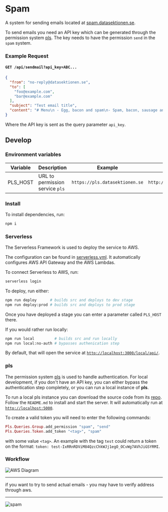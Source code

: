 # Spam

A system for sending emails located at [spam.datasektionen.se](https://spam.datasektionen.se).

To send emails you need an API key which can be generated
through the permission system [pls](https://pls.datasektionen.se).
The key needs to have the permission `send` in the `spam` system.

### Example Request
#### `GET /api/sendmail?api_key=ABC...`
```json
{
  "from": "no-reply@datasektionen.se",
  "to": [
    "foo@example.com",
    "bar@example.com"
  ],
  "subject": "Test email title",
  "content": "# Menu\n - Egg, bacon and spam\n- Spam, bacon, sausage and spam"
}
```

Where the API key is sent as the query parameter `api_key`.

## Develop
### Environment variables
| Variable | Description                     | Example                        | Default                 |
|----------|---------------------------------|--------------------------------|-------------------------|
| PLS_HOST | URL to permission service `pls` | `https://pls.datasektionen.se` | `http://localhost:5000` |


### Install
To install dependencies, run:
```bash
npm i
```

### Serverless
The Serverless Framework is used to deploy the service to AWS.

The configuration can be found in [serverless.yml](serverless.yml).
It automatically configures AWS API Gateway and the AWS Lambdas.

To connect Serverless to AWS, run:
```bash
serverless login
```

To deploy, run either:
```bash
npm run deploy      # builds src and deploys to dev stage
npm run deploy:prod # builds src and deploys to prod stage
```

Once you have deployed a stage you can enter a parameter called `PLS_HOST` there.

If you would rather run locally:
```bash
npm run local         # builds src and run locally
npm run local:no-auth # bypasses authenication step
```

By default, that will open the service at [`http://localhost:3000/local/api/`](http://localhost:3000/local/api/).

### pls
The permission system [pls](https://pls.datasektionen.se) is used to handle authentication.
For local development, if you don't have an API key, you can either bypass the authentication step completely, or
you can run a local instance of **pls**.

To run a local pls instance you can download the source code from its [repo](https://github.com/datasektionen/pls).
Follow the `README.md` to install and start the server. It will automatically run at [`http://localhost:5000`](http://localhost:5000).

To create a valid token you will need to enter the following commands:

```elixir
Pls.Queries.Group.add_permission "spam", "send"
Pls.Queries.Token.add_token "<tag>", "spam"
```

with some value `<tag>`. An example with the tag `test` could return a token on the format: `token: test-IxRRnRDViM84QzcChkWJj1egO_OCvWg7AVhJiGSYRMI`.
  
### Workflow 
![AWS Diagram](https://i.imgur.com/fv5n13r.png)




-----

if you want to try to send actual emails - 
you may have to verify address through aws.


---
![spam](http://media.boingboing.net/wp-content/uploads/2016/01/Spam-Can.jpg)
